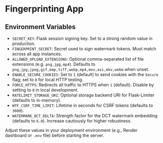 # Fingerprinting App

## Environment Variables
- `SECRET_KEY`: Flask session signing key. Set to a strong random value in production.
- `FINGERPRINT_SECRET`: Secret used to sign watermark tokens. Must match across all app instances.
- `ALLOWED_UPLOAD_EXTENSIONS`: Optional comma-separated list of file extensions (e.g. `png,jpg,mp4`). Defaults to `png,jpg,jpeg,gif,bmp,tiff,webp,mp4,mov,avi,mkv,webm` when unset.
- `ENABLE_SECURE_COOKIES`: Set to `1` (default) to send cookies with the `Secure` flag; set to `0` for local HTTP testing.
- `FORCE_HTTPS`: Redirects all traffic to HTTPS when `1` (default). Disable by setting to `0` in local development.
- `RATELIMIT_STORAGE_URI`: Optional storage backend URI for Flask-Limiter (defaults to in-memory).
- `WTF_CSRF_TIME_LIMIT`: Lifetime in seconds for CSRF tokens (defaults to `3600`).
- `WATERMARK_DCT_DELTA`: Strength factor for the DCT watermark embedding (defaults to `6.0`). Increase cautiously for higher robustness.

Adjust these values in your deployment environment (e.g., Render dashboard or `.env` file) before starting the server.

